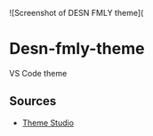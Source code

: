 ![Screenshot of DESN FMLY theme](

# Desn-fmly-theme
VS Code theme

## Sources
* [Theme Studio](https://themes.vscode.one)
